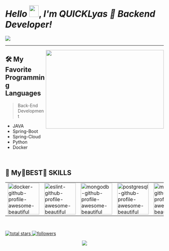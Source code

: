 <meta name="react-developer-portfolio"/>
<meta name="react"/>
<meta name="next"/>
<meta name="vue" />
<meta name="front-end" />
<h1 align="left">
    <em>Hello </em> <img src="source/Hi.gif" height="37px" width="30px">, <em> I'm QUICKLyas </em>
    <em> 🚀 Backend Developer! </em>
</h1>

<img src="https://readme-typing-svg.herokuapp.com/?lines=Java%2020Back-end%20Developer&font=Abril+Fatface&width=800&height=90&color=58a6ff&vCenter=true&size=45&duration=4000&pause=1500">

<!-- ### :smile: Web Development is a part of my life and :book: Keep coding forever. -->

---

<a href="#"><img align="right" height="250" width="375" alt="" src="./source/back-new.gif"/></a>

## 🛠️ My Favorite Programming Languages

> Back-End Development

- JAVA
- Spring-Boot
- Spring-Cloud
- Python
- Docker

<br>

## 💫 My🌟BEST🌟 SKILLS

<p align="center">
    <table>
        <tr>
            <!-- <td><img src="https://img.icons8.com/color/344/html-5.png" alt="html5-github-profile-awesome-beautiful" width="100"/></td> -->
            <!-- <td><img src="https://www.vectorlogo.zone/logos/javascript/javascript-icon.svg" alt="javascript-github-profile-awesome-beautiful" width="100"/></td> -->
            <!-- <td><img src="https://www.vectorlogo.zone/logos/typescriptlang/typescriptlang-icon.svg" alt="typescript-github-profile-awesome-beautiful" width="100"/></td> -->
            <!-- <td><img src="https://www.vectorlogo.zone/logos/nodejs/nodejs-icon.svg" alt="nodejs-github-profile-awesome-beautiful" width="100"/></td> -->
            <!-- <td><img src="https://www.vectorlogo.zone/logos/nestjs/nestjs-icon.svg" alt="nestjs-github-profile-awesome-beautiful" width="100"/></td> -->
            <!-- <td><img src="https://www.vectorlogo.zone/logos/expressjs/expressjs-icon.svg" alt="expressjs-github-profile-awesome-beautiful" width="100"/></td> -->
            <!-- <td><img src="https://www.vectorlogo.zone/logos/reactjs/reactjs-icon.svg" alt="reactjs-github-profile-awesome-beautiful" width="100"/></td> -->
            <!-- <td><img src="https://mdbcdn.b-cdn.net/wp-content/themes/mdbootstrap4/content/en/_mdb5/_assets/img/icons/angular.png" alt="angular-github-profile-awesome-beautiful" width="100" style="visibility: visible;"></td> -->
            <!-- <td><img src="https://mdbcdn.b-cdn.net/wp-content/themes/mdbootstrap4/content/en/_mdb5/_assets/img/icons/vue.png" alt="vue-github-profile-awesome-beautiful" width="100" style="visibility: visible;"></td> -->
            <!-- <td><img src="https://www.vectorlogo.zone/logos/nuxtjs/nuxtjs-icon.svg" alt="nuxtjs-github-profile-awesome-beautiful" width="100" style="visibility: visible;"></td> -->
            <!-- <td><img src="https://www.theconsolelogs.com/react/redux.svg" alt="redux-github-profile-awesome-beautiful" width="100"/></td> -->
            <!-- <td><img src="https://www.vectorlogo.zone/logos/graphql/graphql-icon.svg" alt="graphql-github-profile-awesome-beautiful" width="100"/></td> -->
            <!-- <td><img src="https://www.vectorlogo.zone/logos/apollographql/apollographql-icon.svg" alt="apollographql-github-profile-awesome-beautiful" width="100"/></td> -->
            <!-- <td><img src="https://www.vectorlogo.zone/logos/python/python-icon.svg" alt="python-github-profile-awesome-beautiful" width="100"/></td> -->
            <!-- <td><img src="https://img.icons8.com/color/344/css3.png" alt="css3-github-profile-awesome-beautiful" width="100"/></td> -->
        </tr>
        <tr>
            <!-- <td><img src="https://mdbcdn.b-cdn.net/wp-content/themes/mdbootstrap4/content/en/_mdb5/_assets/img/icons/bootstrap.png" alt="bootstrap-github-profile-awesome-beautiful" width="100" style="visibility: visible;"/></td> -->
            <!-- <td><img src="https://www.vectorlogo.zone/logos/tailwindcss/tailwindcss-icon.svg" alt="tailwindcss-github-profile-awesome-beautiful" width="100"/></td> -->
            <!-- <td><img src="https://www.vectorlogo.zone/logos/laravel/laravel-icon.svg" alt="laravel-github-profile-awesome-beautiful" width="100" style="visibility: visible;"/></td> -->
            <!-- <td><img src="https://www.vectorlogo.zone/logos/php/php-icon.svg" alt="php-github-profile-awesome-beautiful" width="100" style="visibility: visible;"/></td> -->
            <!-- <td><img src="https://www.vectorlogo.zone/logos/mochajs/mochajs-icon.svg" alt="aws-github-profile-awesome-beautiful" width="100"/></td> -->
            <td><img src="https://www.vectorlogo.zone/logos/docker/docker-icon.svg" alt="docker-github-profile-awesome-beautiful" width="100"/></td>
            <td><img src="https://www.vectorlogo.zone/logos/git-scm/git-scm-icon.svg" alt="eslint-github-profile-awesome-beautiful" width="100"/></td>
            <td><img src="https://www.vectorlogo.zone/logos/mongodb/mongodb-icon.svg" alt="mongodb-github-profile-awesome-beautiful" width="100" style="visibility: visible;"/></td>
            <td><img src="https://www.vectorlogo.zone/logos/postgresql/postgresql-icon.svg" alt="postgresql-github-profile-awesome-beautiful" width="100" style="visibility: visible;"/></td>
            <td><img src="https://www.vectorlogo.zone/logos/mysql/mysql-icon.svg" alt="mysql-github-profile-awesome-beautiful" width="100" style="visibility: visible;"/></td>
            <!-- <td><img src="https://www.vectorlogo.zone/logos/amazon/amazon-tile.svg" alt="amazon-github-profile-awesome-beautiful" width="100" style="visibility: visible;"/></td> -->
            <!-- <td><img src="https://www.vectorlogo.zone/logos/visualstudio_code/visualstudio_code-icon.svg" alt="visualstudio_code-github-profile-awesome-beautiful" width="100" style="visibility: visible;"/></td> -->
            <td><img src="https://www.vectorlogo.zone/logos/google/google-icon.svg" alt="google-github-profile-awesome-beautiful" width="100" style="visibility: visible;"/></td>
            <td><img src="https://www.vectorlogo.zone/logos/firefox/firefox-icon.svg" alt="firefox-github-profile-awesome-beautiful" width="100" style="visibility: visible;"/></td>
            <td><img src="https://www.vectorlogo.zone/logos/linux/linux-icon.svg" alt="linux-github-profile-awesome-beautiful" width="100"/></td>
        </tr>
        <!-- <tr> -->
            <!-- <td><img src="https://www.vectorlogo.zone/logos/firebase/firebase-icon.svg" alt="amazon-github-profile-awesome-beautiful" width="100" style="visibility: visible;"/></td> -->
            <!-- <td><img src="https://www.vectorlogo.zone/logos/jquery/jquery-icon.svg" alt="linux-github-profile-awesome-beautiful" width="100"/></td> -->
        <!-- </tr> -->
    </table>
</p>
<br>
<p align="left">
    <a href="https://github.com/QUICKLyas?tab=repositories&sort=stargazers">
        <img alt="total stars" title="Total stars on GitHub" src="https://custom-icon-badges.herokuapp.com/badge/dynamic/json?logo=star&color=55960c&labelColor=488207&label=Stars&style=for-the-badge&query=%24.stars&url=https://api.github-star-counter.workers.dev/user/QUICKLyas"/>
    </a>
    <a href="https://github.com/QUICKLyas?tab=followers">
        <img alt="followers" title="Follow me on Github" src="https://custom-icon-badges.herokuapp.com/github/followers/QUICKLyas?color=236ad3&labelColor=1155ba&style=for-the-badge&logo=person-add&label=Follow&logoColor=white"/>
    </a>
</p>

<!-- ## My GitHub Stats 📊

<p align="left">
    <img src="https://github-readme-stats.vercel.app/api?username=tohsaka888&title_color=FFFF00&icon_color=00FFFF&text_color=FFFFFF&bg_color=000000&show_icons=true&hide_border=true" alt="readme-stats-niclas" height="180px" />
    <img src="https://github-readme-stats.vercel.app/api/top-langs/?username=tohsaka888&layout=compact&theme=highcontrast&hide_border=true" alt="used-langs-niclas" height="180px"/>
</p>

<p align="left">
    <img src="https://github-profile-trophy.vercel.app/?username=tohsaka888&no-bg=true&column=7&theme=discord&margin-w=15" alt="trophy-niclas" height="200px"/>
</p> -->

<!-- ![github activity graph](https://github-readme-activity-graph.cyclic.app/graph?username=QUICKLyas&theme=react-dark) -->

<p align="center">
    <img align="center" src="http://github-readme-streak-stats.herokuapp.com?user=QUICKLyas&theme=highcontrast&hide_border=true"/>
</p>
